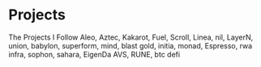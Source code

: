 # Projects
The Projects I Follow
Aleo, Aztec, Kakarot, Fuel, Scroll, Linea, nil, LayerN, union, babylon, superform, mind, blast gold, initia, monad, Espresso, rwa infra, sophon, sahara, EigenDa AVS, RUNE, btc defi
